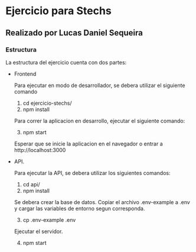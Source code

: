# Ejercicio para Stechs

## Realizado por Lucas Daniel Sequeira

### Estructura

La estructura del ejercicio cuenta con dos partes:

- Frontend

  Para ejecutar en modo de desarrollador, se debera utilizar el siguiente comando

  1. cd ejercicio-stechs/
  2. npm install

  Para correr la aplicacion en desarrollo, ejecutar el siguiente comando:

  3. npm start

  Esperar que se inicie la aplicacion en el navegador o entrar a http://localhost:3000

- API.

  Para ejecutar la API, se debera utilizar los siguientes comandos:

  1. cd api/
  2. npm install

  Se debera crear la base de datos. Copiar el archivo .env-example a .env y cargar las variables de entorno segun corresponda.

  3. cp .env-example .env

  Ejecutar el servidor.

  4. npm start
